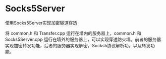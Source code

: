 # Socks5Server
使用Socks5Server实现加密隧道穿透

将 common.h 和 Transfer.cpp 运行在墙内的服务器上，common.h 和 Socks5Server.cpp 运行在墙外的服务器上，可以实现穿透防火墙。前者的服务器实现加密转发功能，后者的服务器实现解密，Socks5协议解析功，以及转发功能。
